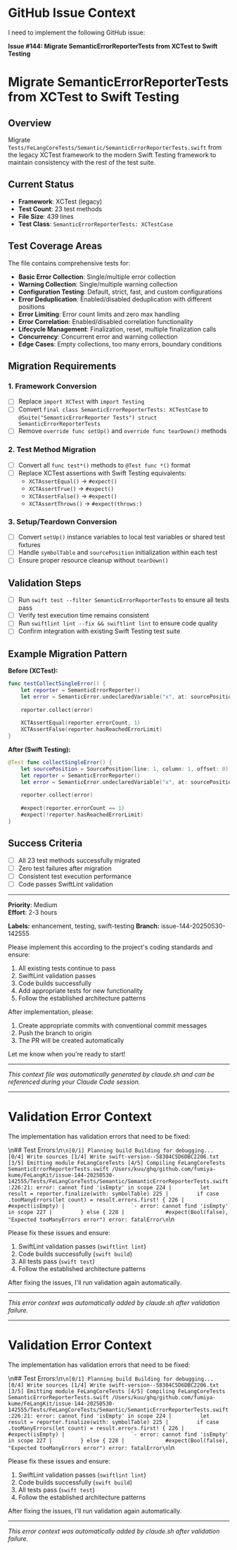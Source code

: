 # GitHub Issue Context

I need to implement the following GitHub issue:

**Issue #144: Migrate SemanticErrorReporterTests from XCTest to Swift Testing**

# Migrate SemanticErrorReporterTests from XCTest to Swift Testing

## Overview
Migrate `Tests/FeLangCoreTests/Semantic/SemanticErrorReporterTests.swift` from the legacy XCTest framework to the modern Swift Testing framework to maintain consistency with the rest of the test suite.

## Current Status
- **Framework**: XCTest (legacy)
- **Test Count**: 23 test methods
- **File Size**: 439 lines
- **Test Class**: `SemanticErrorReporterTests: XCTestCase`

## Test Coverage Areas
The file contains comprehensive tests for:
- **Basic Error Collection**: Single/multiple error collection
- **Warning Collection**: Single/multiple warning collection  
- **Configuration Testing**: Default, strict, fast, and custom configurations
- **Error Deduplication**: Enabled/disabled deduplication with different positions
- **Error Limiting**: Error count limits and zero max handling
- **Error Correlation**: Enabled/disabled correlation functionality
- **Lifecycle Management**: Finalization, reset, multiple finalization calls
- **Concurrency**: Concurrent error and warning collection
- **Edge Cases**: Empty collections, too many errors, boundary conditions

## Migration Requirements

### 1. Framework Conversion
- [ ] Replace `import XCTest` with `import Testing`
- [ ] Convert `final class SemanticErrorReporterTests: XCTestCase` to `@Suite("SemanticErrorReporter Tests") struct SemanticErrorReporterTests`
- [ ] Remove `override func setUp()` and `override func tearDown()` methods

### 2. Test Method Migration
- [ ] Convert all `func test*()` methods to `@Test func *()` format
- [ ] Replace XCTest assertions with Swift Testing equivalents:
  - `XCTAssertEqual()` → `#expect()`
  - `XCTAssertTrue()` → `#expect()`
  - `XCTAssertFalse()` → `#expect()`
  - `XCTAssertThrows()` → `#expect(throws:)`

### 3. Setup/Teardown Conversion
- [ ] Convert `setUp()` instance variables to local test variables or shared test fixtures
- [ ] Handle `symbolTable` and `sourcePosition` initialization within each test
- [ ] Ensure proper resource cleanup without `tearDown()`

## Validation Steps
- [ ] Run `swift test --filter SemanticErrorReporterTests` to ensure all tests pass
- [ ] Verify test execution time remains consistent
- [ ] Run `swiftlint lint --fix && swiftlint lint` to ensure code quality
- [ ] Confirm integration with existing Swift Testing test suite

## Example Migration Pattern
**Before (XCTest):**
```swift
func testCollectSingleError() {
    let reporter = SemanticErrorReporter()
    let error = SemanticError.undeclaredVariable("x", at: sourcePosition)
    
    reporter.collect(error)
    
    XCTAssertEqual(reporter.errorCount, 1)
    XCTAssertFalse(reporter.hasReachedErrorLimit)
}
```

**After (Swift Testing):**
```swift
@Test func collectSingleError() {
    let sourcePosition = SourcePosition(line: 1, column: 1, offset: 0)
    let reporter = SemanticErrorReporter()
    let error = SemanticError.undeclaredVariable("x", at: sourcePosition)
    
    reporter.collect(error)
    
    #expect(reporter.errorCount == 1)
    #expect(!reporter.hasReachedErrorLimit)
}
```

## Success Criteria
- [ ] All 23 test methods successfully migrated
- [ ] Zero test failures after migration
- [ ] Consistent test execution performance
- [ ] Code passes SwiftLint validation

---
**Priority**: Medium  
**Effort**: 2-3 hours

**Labels:** enhancement, testing, swift-testing
**Branch:** issue-144-20250530-142555

Please implement this according to the project's coding standards and ensure:
1. All existing tests continue to pass
2. SwiftLint validation passes
3. Code builds successfully
4. Add appropriate tests for new functionality
5. Follow the established architecture patterns

After implementation, please:
1. Create appropriate commits with conventional commit messages
2. Push the branch to origin
3. The PR will be created automatically

Let me know when you're ready to start!

---

*This context file was automatically generated by claude.sh and can be referenced during your Claude Code session.*

---

# Validation Error Context

The implementation has validation errors that need to be fixed:

\n## Test Errors:\n```\n[0/1] Planning build
Building for debugging...
[0/4] Write sources
[1/4] Write swift-version--58304C5D6DBC2206.txt
[3/5] Emitting module FeLangCoreTests
[4/5] Compiling FeLangCoreTests SemanticErrorReporterTests.swift
/Users/kuu/ghq/github.com/fumiya-kume/FeLangKit/issue-144-20250530-142555/Tests/FeLangCoreTests/Semantic/SemanticErrorReporterTests.swift:226:21: error: cannot find 'isEmpty' in scope
224 |         let result = reporter.finalize(with: symbolTable)
225 |         if case .tooManyErrors(let count) = result.errors.first! {
226 |             #expect(isEmpty)
    |                     `- error: cannot find 'isEmpty' in scope
227 |         } else {
228 |             #expect(Bool(false), "Expected tooManyErrors error")
error: fatalError\n```\n

Please fix these issues and ensure:
1. SwiftLint validation passes (`swiftlint lint`)
2. Code builds successfully (`swift build`)
3. All tests pass (`swift test`)
4. Follow the established architecture patterns

After fixing the issues, I'll run validation again automatically.

---

*This error context was automatically added by claude.sh after validation failure.*

---

# Validation Error Context

The implementation has validation errors that need to be fixed:

\n## Test Errors:\n```\n[0/1] Planning build
Building for debugging...
[0/4] Write sources
[1/4] Write swift-version--58304C5D6DBC2206.txt
[3/5] Emitting module FeLangCoreTests
[4/5] Compiling FeLangCoreTests SemanticErrorReporterTests.swift
/Users/kuu/ghq/github.com/fumiya-kume/FeLangKit/issue-144-20250530-142555/Tests/FeLangCoreTests/Semantic/SemanticErrorReporterTests.swift:226:21: error: cannot find 'isEmpty' in scope
224 |         let result = reporter.finalize(with: symbolTable)
225 |         if case .tooManyErrors(let count) = result.errors.first! {
226 |             #expect(isEmpty)
    |                     `- error: cannot find 'isEmpty' in scope
227 |         } else {
228 |             #expect(Bool(false), "Expected tooManyErrors error")
error: fatalError\n```\n

Please fix these issues and ensure:
1. SwiftLint validation passes (`swiftlint lint`)
2. Code builds successfully (`swift build`)
3. All tests pass (`swift test`)
4. Follow the established architecture patterns

After fixing the issues, I'll run validation again automatically.

---

*This error context was automatically added by claude.sh after validation failure.*
